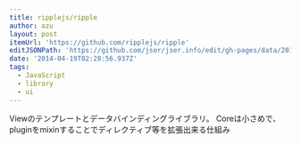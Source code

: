 ```yaml
---
title: ripplejs/ripple
author: azu
layout: post
itemUrl: 'https://github.com/ripplejs/ripple'
editJSONPath: 'https://github.com/jser/jser.info/edit/gh-pages/data/2014/04/index.json'
date: '2014-04-19T02:28:56.937Z'
tags:
  - JavaScript
  - library
  - ui
---
```

Viewのテンプレートとデータバインディングライブラリ。
Coreは小さめで、pluginをmixinすることでディレクティブ等を拡張出来る仕組み
